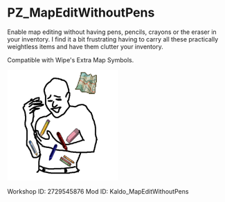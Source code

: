 # PZ_MapEditWithoutPens

Enable map editing without having pens, pencils, crayons or the eraser in your inventory. I find it a bit frustrating having to carry all these practically weightless items and have them clutter your inventory.

Compatible with Wipe's Extra Map Symbols.

![Poster](preview.png)

Workshop ID: 2729545876
Mod ID: Kaldo_MapEditWithoutPens
